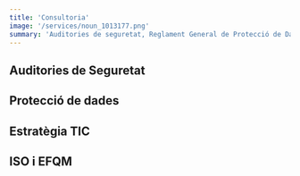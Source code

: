 ```yaml
---
title: 'Consultoria'
image: '/services/noun_1013177.png'
summary: 'Auditories de seguretat, Reglament General de Protecció de Dades, estratègia TIC, ISO i EFQM.'
---
```


## Auditories de Seguretat

## Protecció de dades

## Estratègia TIC

## ISO i EFQM